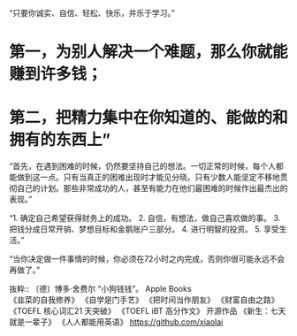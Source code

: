 “只要你诚实、自信、轻松、快乐，并乐于学习。”

# 第一，为别人解决一个难题，那么你就能赚到许多钱；
# 第二，把精力集中在你知道的、能做的和拥有的东西上”

“首先，在遇到困难的时候，仍然要坚持自己的想法。一切正常的时候，每个人都能做到这一点。只有当真正的困难出现时才能见分晓。只有少数人能坚定不移地贯彻自己的计划。那些非常成功的人，甚至有能力在他们最困难的时候作出最杰出的表现。”

“1. 确定自己希望获得财务上的成功。
2. 自信，有想法，做自己喜欢做的事。
3. 把钱分成日常开销、梦想目标和金鹅账户三部分。
4. 进行明智的投资。
5. 享受生活。”


“当你决定做一件事情的时候，你必须在72小时之内完成，否则你很可能永远不会再做了。”

抜粋:: 〔德〕博多·舍费尔  “小狗钱钱”。 Apple Books  
《韭菜的自我修养》
《自学是门手艺》
《把时间当作朋友》
《财富自由之路》
《TOEFL 核心词汇21 天突破》
《TOEFL iBT 高分作文》
开源作品
《新生：七天就是一辈子》
《人人都能用英语》
https://github.com/xiaolai
